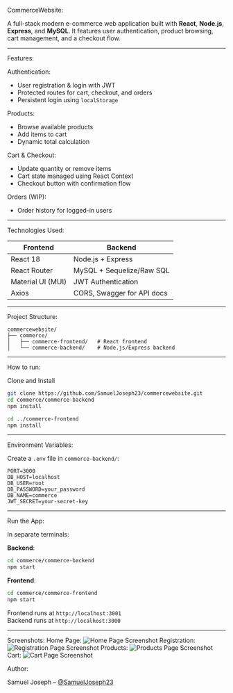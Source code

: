 
CommerceWebsite:

A full-stack modern e-commerce web application built with **React**, **Node.js**, **Express**, and **MySQL**. It features user authentication, product browsing, cart management, and a checkout flow.

---

Features:

Authentication:
- User registration & login with JWT
- Protected routes for cart, checkout, and orders
- Persistent login using `localStorage`

Products:
- Browse available products
- Add items to cart
- Dynamic total calculation

Cart & Checkout:
- Update quantity or remove items
- Cart state managed using React Context
- Checkout button with confirmation flow

Orders (WIP):
- Order history for logged-in users

---

Technologies Used:

| Frontend | Backend |
|----------|---------|
| React 18 | Node.js + Express |
| React Router | MySQL + Sequelize/Raw SQL |
| Material UI (MUI) | JWT Authentication |
| Axios | CORS, Swagger for API docs |

---

Project Structure:

```
commercewebsite/
├── commerce/
│   ├── commerce-frontend/   # React frontend
│   └── commerce-backend/    # Node.js/Express backend
```

---

How to run:

Clone and Install

```bash
git clone https://github.com/SamuelJoseph23/commercewebsite.git
cd commerce/commerce-backend
npm install

cd ../commerce-frontend
npm install
```

---

Environment Variables:

Create a `.env` file in `commerce-backend/`:

```
PORT=3000
DB_HOST=localhost
DB_USER=root
DB_PASSWORD=your_password
DB_NAME=commerce
JWT_SECRET=your-secret-key
```

---

Run the App:

In separate terminals:

**Backend**:

```bash
cd commerce/commerce-backend
npm start
```

**Frontend**:

```bash
cd commerce/commerce-frontend
npm start
```

Frontend runs at `http://localhost:3001`  
Backend runs at `http://localhost:3000`

---

Screenshots:
Home Page:
![Home Page Screenshot](https://i.postimg.cc/52xnzcTC/Home.png)
Registration:
![Registration Page Screenshot](https://i.postimg.cc/NGHJqkR5/Registration.png)
Products:
![Products Page Screenshot](https://i.postimg.cc/Nf8dLGJt/Products.png)
Cart:
![Cart Page Screenshot](https://i.postimg.cc/hPRCSQ0M/Cart.png)

Author:

Samuel Joseph – [@SamuelJoseph23](https://github.com/SamuelJoseph23)
